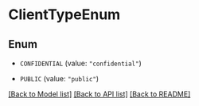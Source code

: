 # ClientTypeEnum

## Enum


* `CONFIDENTIAL` (value: `"confidential"`)

* `PUBLIC` (value: `"public"`)


[[Back to Model list]](../README.md#documentation-for-models) [[Back to API list]](../README.md#documentation-for-api-endpoints) [[Back to README]](../README.md)


